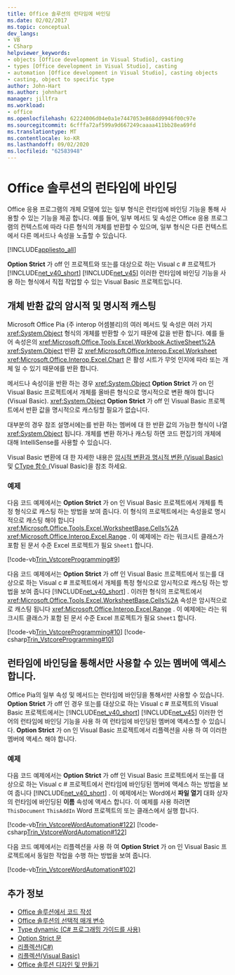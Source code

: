 ```yaml
---
title: Office 솔루션의 런타임에 바인딩
ms.date: 02/02/2017
ms.topic: conceptual
dev_langs:
- VB
- CSharp
helpviewer_keywords:
- objects [Office development in Visual Studio], casting
- types [Office development in Visual Studio], casting
- automation [Office development in Visual Studio], casting objects
- casting, object to specific type
author: John-Hart
ms.author: johnhart
manager: jillfra
ms.workload:
- office
ms.openlocfilehash: 62224006d04e0a1e7447053e868dd9946f00c97e
ms.sourcegitcommit: 6cfffa72af599a9d667249caaaa411bb28ea69fd
ms.translationtype: MT
ms.contentlocale: ko-KR
ms.lasthandoff: 09/02/2020
ms.locfileid: "62583948"
---
```

# <a name="late-binding-in-office-solutions"></a>Office 솔루션의 런타임에 바인딩
  Office 응용 프로그램의 개체 모델에 있는 일부 형식은 런타임에 바인딩 기능을 통해 사용할 수 있는 기능을 제공 합니다. 예를 들어, 일부 메서드 및 속성은 Office 응용 프로그램의 컨텍스트에 따라 다른 형식의 개체를 반환할 수 있으며, 일부 형식은 다른 컨텍스트에서 다른 메서드나 속성을 노출할 수 있습니다.

 [!INCLUDE[appliesto_all](../vsto/includes/appliesto-all-md.md)]

 **Option Strict** 가 off 인 프로젝트와 또는를 대상으로 하는 Visual c # 프로젝트가 [!INCLUDE[net_v40_short](../sharepoint/includes/net-v40-short-md.md)] [!INCLUDE[net_v45](../vsto/includes/net-v45-md.md)] 이러한 런타임에 바인딩 기능을 사용 하는 형식에서 직접 작업할 수 있는 Visual Basic 프로젝트입니다.

## <a name="implicit-and-explicit-casting-of-object-return-values"></a>개체 반환 값의 암시적 및 명시적 캐스팅
 Microsoft Office Pia (주 interop 어셈블리)의 여러 메서드 및 속성은 여러 가지 <xref:System.Object> 형식의 개체를 반환할 수 있기 때문에 값을 반환 합니다. 예를 들어 속성은의 <xref:Microsoft.Office.Tools.Excel.Workbook.ActiveSheet%2A> <xref:System.Object> 반환 값 <xref:Microsoft.Office.Interop.Excel.Worksheet> <xref:Microsoft.Office.Interop.Excel.Chart> 은 활성 시트가 무엇 인지에 따라 또는 개체 일 수 있기 때문에를 반환 합니다.

 메서드나 속성이을 반환 하는 경우 <xref:System.Object> **Option Strict** 가 on 인 Visual Basic 프로젝트에서 개체를 올바른 형식으로 명시적으로 변환 해야 합니다 (Visual Basic). <xref:System.Object> **Option Strict** 가 off 인 Visual Basic 프로젝트에서 반환 값을 명시적으로 캐스팅할 필요가 없습니다.

 대부분의 경우 참조 설명서에는를 반환 하는 멤버에 대 한 반환 값의 가능한 형식이 나열 <xref:System.Object> 됩니다. 개체를 변환 하거나 캐스팅 하면 코드 편집기의 개체에 대해 IntelliSense를 사용할 수 있습니다.

 Visual Basic 변환에 대 한 자세한 내용은 [암시적 변환과 명시적 변환 &#40;Visual Basic&#41;](/dotnet/visual-basic/programming-guide/language-features/data-types/implicit-and-explicit-conversions) 및 [CType 함수 &#40;](/dotnet/visual-basic/language-reference/functions/ctype-function)Visual Basic&#41;을 참조 하세요.

### <a name="examples"></a>예제
 다음 코드 예제에서는 **Option Strict** 가 on 인 Visual Basic 프로젝트에서 개체를 특정 형식으로 캐스팅 하는 방법을 보여 줍니다. 이 형식의 프로젝트에서는 속성을로 명시적으로 캐스팅 해야 합니다 <xref:Microsoft.Office.Tools.Excel.WorksheetBase.Cells%2A> <xref:Microsoft.Office.Interop.Excel.Range> . 이 예제에는 라는 워크시트 클래스가 포함 된 문서 수준 Excel 프로젝트가 필요 `Sheet1` 합니다.

 [!code-vb[Trin_VstcoreProgramming#9](../vsto/codesnippet/VisualBasic/Trin_VstcoreProgrammingExcelVB/Sheet1.vb#9)]

 다음 코드 예제에서는 **Option Strict** 가 off 인 Visual Basic 프로젝트에서 또는를 대상으로 하는 Visual c # 프로젝트에서 개체를 특정 형식으로 암시적으로 캐스팅 하는 방법을 보여 줍니다 [!INCLUDE[net_v40_short](../sharepoint/includes/net-v40-short-md.md)] . 이러한 형식의 프로젝트에서 <xref:Microsoft.Office.Tools.Excel.WorksheetBase.Cells%2A> 속성은 암시적으로로 캐스팅 됩니다 <xref:Microsoft.Office.Interop.Excel.Range> . 이 예제에는 라는 워크시트 클래스가 포함 된 문서 수준 Excel 프로젝트가 필요 `Sheet1` 합니다.

 [!code-vb[Trin_VstcoreProgramming#10](../vsto/codesnippet/VisualBasic/Trin_VstcoreProgrammingExcelVB/Sheet1.vb#10)]
 [!code-csharp[Trin_VstcoreProgramming#10](../vsto/codesnippet/CSharp/Trin_VstcoreProgrammingExcelCS/Sheet1.cs#10)]

## <a name="access-members-that-are-available-only-through-late-binding"></a>런타임에 바인딩을 통해서만 사용할 수 있는 멤버에 액세스 합니다.
 Office Pia의 일부 속성 및 메서드는 런타임에 바인딩을 통해서만 사용할 수 있습니다. **Option Strict** 가 off 인 경우 또는를 대상으로 하는 Visual c # 프로젝트의 Visual Basic 프로젝트에서는 [!INCLUDE[net_v40_short](../sharepoint/includes/net-v40-short-md.md)] [!INCLUDE[net_v45](../vsto/includes/net-v45-md.md)] 이러한 언어의 런타임에 바인딩 기능을 사용 하 여 런타임에 바인딩된 멤버에 액세스할 수 있습니다. **Option Strict** 가 on 인 Visual Basic 프로젝트에서 리플렉션을 사용 하 여 이러한 멤버에 액세스 해야 합니다.

### <a name="examples"></a>예제
 다음 코드 예제에서는 **Option Strict** 가 off 인 Visual Basic 프로젝트에서 또는를 대상으로 하는 Visual c # 프로젝트에서 런타임에 바인딩된 멤버에 액세스 하는 방법을 보여 줍니다 [!INCLUDE[net_v40_short](../sharepoint/includes/net-v40-short-md.md)] . 이 예제에서는 Word에서 **파일 열기** 대화 상자의 런타임에 바인딩된 **이름** 속성에 액세스 합니다. 이 예제를 사용 하려면 `ThisDocument` `ThisAddIn` Word 프로젝트의 또는 클래스에서 실행 합니다.

 [!code-vb[Trin_VstcoreWordAutomation#122](../vsto/codesnippet/VisualBasic/Trin_VstcoreWordAutomationVB/ThisDocument.vb#122)]
 [!code-csharp[Trin_VstcoreWordAutomation#122](../vsto/codesnippet/CSharp/Trin_VstcoreWordAutomationCS/ThisDocument.cs#122)]

 다음 코드 예제에서는 리플렉션을 사용 하 여 **Option Strict** 가 on 인 Visual Basic 프로젝트에서 동일한 작업을 수행 하는 방법을 보여 줍니다.

 [!code-vb[Trin_VstcoreWordAutomation#102](../vsto/codesnippet/VisualBasic/Trin_VstcoreWordAutomationVB/ThisDocument.vb#102)]

## <a name="see-also"></a>추가 정보
- [Office 솔루션에서 코드 작성](../vsto/writing-code-in-office-solutions.md)
- [Office 솔루션의 선택적 매개 변수](../vsto/optional-parameters-in-office-solutions.md)
- [Type dynamic &#40;C&#35; 프로그래밍 가이드를 사용&#41;](/dotnet/csharp/programming-guide/types/using-type-dynamic)
- [Option Strict 문](/dotnet/visual-basic/language-reference/statements/option-strict-statement)
- [리플렉션(C#)](/dotnet/csharp/programming-guide/concepts/reflection)
- [리플렉션(Visual Basic)](/dotnet/visual-basic/programming-guide/concepts/reflection)
- [Office 솔루션 디자인 및 만들기](../vsto/designing-and-creating-office-solutions.md)
